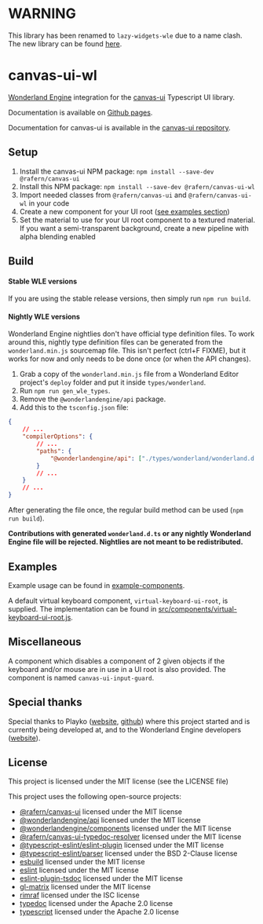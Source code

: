 # WARNING

This library has been renamed to `lazy-widgets-wle` due to a name clash. The new library can be found [here](https://github.com/rafern/lazy-widgets-wle).

# canvas-ui-wl

[Wonderland Engine](https://wonderlandengine.com/) integration for the
[canvas-ui](https://github.com/rafern/canvas-ui) Typescript UI library.

Documentation is available on [Github pages](https://rafern.github.io/canvas-ui-wl/).

Documentation for canvas-ui is available in the
[canvas-ui repository](https://github.com/rafern/canvas-ui).

## Setup

1. Install the canvas-ui NPM package: `npm install --save-dev @rafern/canvas-ui`
2. Install this NPM package: `npm install --save-dev @rafern/canvas-ui-wl`
3. Import needed classes from `@rafern/canvas-ui` and `@rafern/canvas-ui-wl` in your code
4. Create a new component for your UI root ([see examples section](#Examples))
5. Set the material to use for your UI root component to a textured material. If you want a semi-transparent background, create a new pipeline with alpha blending enabled

## Build

#### Stable WLE versions

If you are using the stable release versions, then simply run `npm run build`.

#### Nightly WLE versions

Wonderland Engine nightlies don't have official type definition files. To work
around this, nightly type definition files can be generated from the
`wonderland.min.js` sourcemap file. This isn't perfect (ctrl+F FIXME), but it
works for now and only needs to be done once (or when the API changes).

1. Grab a copy of the `wonderland.min.js` file from a Wonderland Editor project's `deploy` folder and put it inside `types/wonderland`.
2. Run `npm run gen_wle_types`.
3. Remove the `@wonderlandengine/api` package.
4. Add this to the `tsconfig.json` file:

```json
{
    // ...
    "compilerOptions": {
        // ...
        "paths": {
            "@wonderlandengine/api": ["./types/wonderland/wonderland.d.ts"]
        }
        // ...
    }
    // ...
}
```

After generating the file once, the regular build method can be used
(`npm run build`).

**Contributions with generated `wonderland.d.ts` or any nightly Wonderland
Engine file will be rejected. Nightlies are not meant to be redistributed.**

## Examples

Example usage can be found in
[example-components](https://github.com/rafern/canvas-ui-wl/tree/master/example-components).

A default virtual keyboard component, `virtual-keyboard-ui-root`, is supplied.
The implementation can be found in
[src/components/virtual-keyboard-ui-root.js](https://github.com/rafern/canvas-ui-wl/blob/master/src/components/virtual-keyboard-ui-root.js).

## Miscellaneous

A component which disables a component of 2 given objects if the keyboard and/or
mouse are in use in a UI root is also provided. The component is named
`canvas-ui-input-guard`.

## Special thanks

Special thanks to Playko ([website](https://www.playko.com/),
[github](https://github.com/playkostudios)) where this project started and is
currently being developed at, and to the Wonderland Engine developers
([website](https://wonderlandengine.com/)).

## License

This project is licensed under the MIT license (see the LICENSE file)

This project uses the following open-source projects:
- [@rafern/canvas-ui](https://github.com/rafern/canvas-ui) licensed under the MIT license
- [@wonderlandengine/api](https://www.npmjs.com/package/@wonderlandengine/api) licensed under the MIT license
- [@wonderlandengine/components](https://www.npmjs.com/package/@wonderlandengine/components) licensed under the MIT license
- [@rafern/canvas-ui-typedoc-resolver](https://github.com/rafern/canvas-ui-typedoc-resolver) licensed under the MIT license
- [@typescript-eslint/eslint-plugin](https://github.com/typescript-eslint/typescript-eslint) licensed under the MIT license
- [@typescript-eslint/parser](https://github.com/typescript-eslint/typescript-eslint) licensed under the BSD 2-Clause license
- [esbuild](https://github.com/evanw/esbuild) licensed under the MIT license
- [eslint](https://github.com/eslint/eslint) licensed under the MIT license
- [eslint-plugin-tsdoc](https://github.com/microsoft/tsdoc) licensed under the MIT license
- [gl-matrix](https://github.com/toji/gl-matrix) licensed under the MIT license
- [rimraf](https://github.com/isaacs/rimraf) licensed under the ISC license
- [typedoc](https://github.com/TypeStrong/TypeDoc) licensed under the Apache 2.0 license
- [typescript](https://github.com/Microsoft/TypeScript) licensed under the Apache 2.0 license
